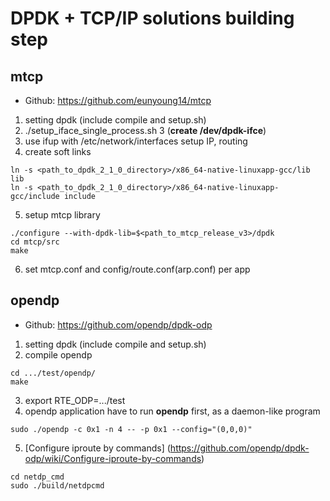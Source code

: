 # DPDK + TCP/IP solutions building step

## mtcp

* Github: https://github.com/eunyoung14/mtcp 

1. setting dpdk (include compile and setup.sh)
2. ./setup_iface_single_process.sh 3    (**create /dev/dpdk-ifce**)
3. use ifup with /etc/network/interfaces  setup IP, routing
4. create soft links   
```  
ln -s <path_to_dpdk_2_1_0_directory>/x86_64-native-linuxapp-gcc/lib lib  
ln -s <path_to_dpdk_2_1_0_directory>/x86_64-native-linuxapp-gcc/include include
```
5. setup mtcp library 
```
./configure --with-dpdk-lib=$<path_to_mtcp_release_v3>/dpdk  
cd mtcp/src  
make
```

6. set mtcp.conf and config/route.conf(arp.conf)  per app

## opendp

* Github: https://github.com/opendp/dpdk-odp

1.  setting dpdk (include compile and setup.sh)
2. compile opendp 
```
cd .../test/opendp/  
make  
```
3. export RTE_ODP=.../test
4. opendp application have to run **opendp** first, as a daemon-like program
```
sudo ./opendp -c 0x1 -n 4 -- -p 0x1 --config="(0,0,0)"  
```
5. [Configure iproute by commands] (https://github.com/opendp/dpdk-odp/wiki/Configure-iproute-by-commands)  
```
cd netdp_cmd  
sudo ./build/netdpcmd  
```
